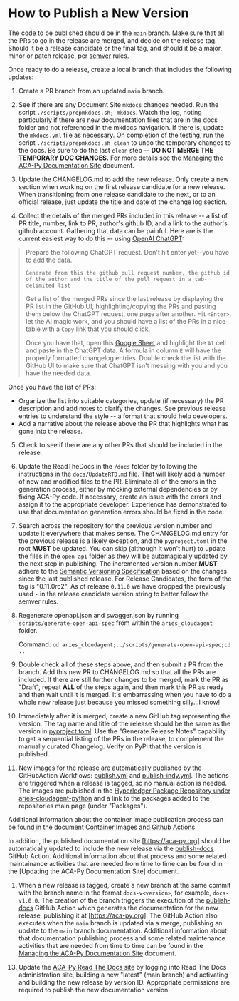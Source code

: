 # How to Publish a New Version

The code to be published should be in the `main` branch. Make sure that all the PRs to go in the release are
merged, and decide on the release tag. Should it be a release candidate or the final tag, and should it be
a major, minor or patch release, per [semver](https://semver.org/) rules.

Once ready to do a release, create a local branch that includes the following updates:

1. Create a PR branch from an updated `main` branch.

2. See if there are any Document Site `mkdocs` changes needed. Run the script
   `./scripts/prepmkdocs.sh; mkdocs`. Watch the log, noting particularly if
   there are new documentation files that are in the docs folder and not
   referenced in the mkdocs navigation. If there is, update the `mkdocs.yml`
   file as necessary. On completion of the testing, run the script
   `./scripts/prepmkdocs.sh clean` to undo the temporary changes to the docs. Be
   sure to do the last `clean` step -- **DO NOT MERGE THE TEMPORARY DOC
   CHANGES.** For more details see the [Managing the ACA-Py Documentation Site] document.

3. Update the CHANGELOG.md to add the new release.  Only create a new section
   when working on the first release candidate for a new release. When
   transitioning from one release candidate to the next, or to an official
   release, just update the title and date of the change log section.

4. Collect the details of the merged PRs included in this release -- a list of PR
   title, number, link to PR, author's github ID, and a link to the author's
   github account. Gathering that data can be painful. Here are is the current
   easiest way to do this -- using [OpenAI ChatGPT]:

> Prepare the following ChatGPT request. Don't hit enter yet--you have to add the data.
>
> `Generate from this the github pull request number, the github id of the author and the title of the pull request in a tab-delimited list`
>
> Get a list of the merged PRs since the last release by displaying the PR list in
> the GitHub UI, highlighting/copying the PRs and pasting them below the ChatGPT
> request, one page after another. Hit `<Enter>`, let the AI magic work, and you
> should have a list of the PRs in a nice table with a `Copy` link that you should click.
> 
> Once you have that, open this [Google Sheet] and highlight the `A1` cell and
> paste in the ChatGPT data. A formula in column `E` will have the properly
> formatted changelog entries. Double check the list with the GitHub UI to make
> sure that ChatGPT isn't messing with you and you have the needed data.

[OpenAI ChatGPT]: https://chat.openai.com
[Google Sheet]: https://docs.google.com/spreadsheets/d/1gIjPirZ42g5eM-JBtVt8xN5Jm0PQuEv91a8woRAuDEg/edit?usp=sharing

Once you have the list of PRs:

- Organize the list into suitable categories, update (if necessary) the PR description and add notes to clarify the changes. See previous release entries to understand the style -- a format that should help developers.
- Add a narrative about the release above the PR that highlights what has gone into the release.

5. Check to see if there are any other PRs that should be included in the release.

6. Update the ReadTheDocs in the `/docs` folder by following the instructions in
   the `docs/UpdateRTD.md` file. That will likely add a number of new and modified
   files to the PR. Eliminate all of the errors in the generation process,
   either by mocking external dependencies or by fixing ACA-Py code. If
   necessary, create an issue with the errors and assign it to the appropriate
   developer. Experience has demonstrated to use that documentation generation
   errors should be fixed in the code.

7. Search across the repository for the previous version number and update it
   everywhere that makes sense. The CHANGELOG.md entry for the previous release
   is a likely exception, and the `pyproject.toml` in the root **MUST** be
   updated. You can skip (although it won't hurt) to update the files in the
   `open-api` folder as they will be automagically updated by the next step in
   publishing. The incremented version number **MUST** adhere to the [Semantic
   Versioning
   Specification](https://semver.org/#semantic-versioning-specification-semver)
   based on the changes since the last published release. For Release
   Candidates, the form of the tag is "0.11.0rc2". As of release `0.11.0` we
   have dropped the previously used `-` in the release candidate version string
   to better follow the semver rules.

8. Regenerate openapi.json and swagger.json by running
   `scripts/generate-open-api-spec` from within the `aries_cloudagent` folder.

   Command: `cd aries_cloudagent;../scripts/generate-open-api-spec;cd ..`

9.  Double check all of these steps above, and then submit a PR from the branch.
   Add this new PR to CHANGELOG.md so that all the PRs are included.
   If there are still further changes to be merged, mark the PR as "Draft",
   repeat **ALL** of the steps again, and then mark this PR as ready and then
   wait until it is merged. It's embarrassing when you have to do a whole new
   release just because you missed something silly...I know!

10. Immediately after it is merged, create a new GitHub tag representing the
   version. The tag name and title of the release should be the same as the
   version in [pyproject.toml](https://github.com/hyperledger/aries-cloudagent-python/tree/main/pyproject.toml). Use
   the "Generate Release Notes" capability to get a sequential listing of the
   PRs in the release, to complement the manually curated Changelog. Verify on
   PyPi that the version is published.

11.  New images for the release are automatically published by the GitHubAction
   Workflows: [publish.yml] and [publish-indy.yml]. The actions are triggered
   when a release is tagged, so no manual action is needed. The images are
   published in the [Hyperledger Package Repository under
   aries-cloudagent-python](https://github.com/orgs/hyperledger/packages?repo_name=aries-cloudagent-python)
   and a link to the packages added to the repositories main page (under
   "Packages").

   Additional information about the container image publication process can be
   found in the document [Container Images and Github Actions](docs/deploying/ContainerImagesAndGithubActions.md).

   In addition, the published documentation site [https://aca-py.org] should be automatically updated to include the new release via the [publish-docs] GitHub Action.
   Additional information about that process and some related maintainance activities that are needed from time to time can be found in the [Updating the ACA-Py Documentation Site] document.

[publish.yml]: https://github.com/hyperledger/aries-cloudagent-python/blob/main/.github/workflows/publish.yml
[publish-indy.yml]: https://github.com/hyperledger/aries-cloudagent-python/blob/main/.github/workflows/publish-indy.yml

1.  When a new release is tagged, create a new branch at the same commit with
    the branch name in the format `docs-v<version>`, for example, `docs-v1.0.0`.
    The creation of the branch triggers the execution of the [publish-docs]
    GitHub Action which generates the documentation for the new release,
    publishing it at [https://aca-py.org]. The GitHub Action also executes when
    the `main` branch is updated via a merge, publishing an update to the `main`
    branch documentation. Additional information about that documentation
    publishing process and some related maintenance activities that are needed
    from time to time can be found in the [Managing the ACA-Py Documentation Site] document.

[publish-docs]: https://github.com/hyperledger/aries-cloudagent-python/blob/main/.github/workflows/publish-docs.yml
[Managing the ACA-Py Documentation Site]: Managing-ACA-Py-Doc-Site.md
[https://aca-py.org]: https://aca-py.org

13.  Update the [ACA-Py Read The Docs site] by logging into Read The Docs
    administration site, building a new "latest" (main branch) and activating
    and building the new release by version ID. Appropriate permissions are
    required to publish the new documentation version.

[ACA-Py Read The Docs site]: https://aries-cloud-agent-python.readthedocs.io/en/latest/
